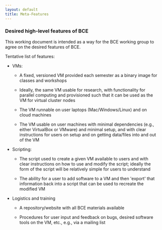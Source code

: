 ```yaml
---
layout: default
title: Meta-Features
---
```

### Desired high-level features of BCE

This working document is intended as a way for the BCE working group to agree on the desired features of BCE.

Tentative list of features:

 * VMs:

   - A fixed, versioned VM provided each semester as a binary image for classes and workshops

   -  Ideally, the same VM usable for research, with functionality for parallel computing and provisioned such that it can be used as the VM for virtual cluster nodes

   - The VM runnable on user laptops (Mac/Windows/Linux) and on cloud machines

   - The VM usable on user machines with minimal dependencies (e.g., either VirtualBox or VMware) and minimal setup, and with clear instructions for users on setup and on getting data/files into and out of the VM

 * Scripting:

   - The script used to create a given VM available to users and with clear instructions on how to use and modify the script; ideally the form of the script will be relatively simple for users to understand

   - The ability for a user to add software to a VM and then 'export' that information back into a script that can be used to recreate the modified VM

 * Logistics and training
 
   - A repository/website with all BCE materials available

   - Procedures for user input and feedback on bugs, desired software tools on the VM, etc., e.g., via a mailing list



